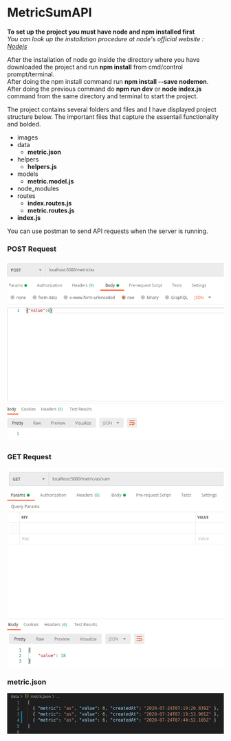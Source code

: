 # MetricSumAPI

**To set up the project you must have node and npm installed first**\
*You can look up the installation procedure at node's official website : [Nodejs](https://nodejs.org/en/download/)*

After the installation of node go inside the directory where you have downloaded the project and run **npm install** from cmd/control prompt/terminal.\
After doing the npm install command run **npm install --save nodemon**.\
After doing the previous command do **npm run dev** or **node index.js** command from the same directory and terminal to start the project.

The project contains several folders and files and I have displayed project structure below. The important files that capture the essentail functionality and bolded.

- images
- data
  - **metric.json**
- helpers
  - **helpers.js**
- models
  - **metric.model.js**
- node_modules
- routes
  - **index.routes.js**
  - **metric.routes.js**
- **index.js**

You can use postman to send API requests when the server is running.

### POST Request
![POST Request](https://github.com/Nosherwan-Akram/MetricSumAPI/blob/master/images/POST.png)

### GET Request
![GET Request](https://github.com/Nosherwan-Akram/MetricSumAPI/blob/master/images/GET.png)

### metric.json
![metric.json](https://github.com/Nosherwan-Akram/MetricSumAPI/blob/master/images/metric.json.png)
